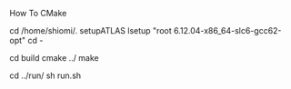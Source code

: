 How To CMake

cd /home/shiomi/.
setupATLAS
lsetup "root 6.12.04-x86_64-slc6-gcc62-opt"
cd -

cd build
cmake ../
make

cd ../run/
sh run.sh
